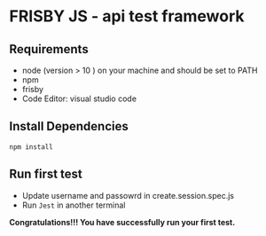 # FRISBY JS - api test framework

## Requirements
* node (version > 10 ) on your machine and should be set to PATH 
* npm
* frisby
* Code Editor: visual studio code

## Install Dependencies

`npm install`


## Run first test

- Update username and passowrd in create.session.spec.js
- Run `Jest` in another terminal

**Congratulations!!! You have successfully run your first test.**